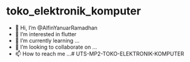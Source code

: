 # toko_elektronik_komputer

- 👋 Hi, I’m @AlfinYanuarRamadhan
- 👀 I’m interested in flutter
- 🌱 I’m currently learning ...
- 💞️ I’m looking to collaborate on ...
- 📫 How to reach me ...# UTS-MP2-TOKO-ELEKTRONIK-KOMPUTER
